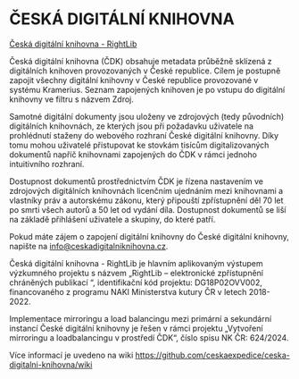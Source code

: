 # ČESKÁ DIGITÁLNÍ KNIHOVNA

[Česká digitální knihovna - RightLib](https://czechdigitallibrary.cz/)

Česká digitální knihovna (ČDK) obsahuje metadata průběžně sklízená z digitálních knihoven provozovaných v České republice. Cílem je postupně zapojit všechny digitální knihovny v České republice provozované v systému Kramerius. Seznam zapojených knihoven je po vstupu do digitální knihovny ve filtru s názvem Zdroj.

Samotné digitální dokumenty jsou uloženy ve zdrojových (tedy původních) digitálních knihovnách, ze kterých jsou při požadavku uživatele na prohlédnutí staženy do webového rozhraní České digitální knihovny. Díky tomu mohou uživatelé přistupovat ke stovkám tisícům digitalizovaných dokumentů napříč knihovnami zapojených do ČDK v rámci jednoho intuitivního rozhraní.

Dostupnost dokumentů prostřednictvím ČDK je řízena nastavením ve zdrojových digitálních knihovnách licenčním ujednáním mezi knihovnami a vlastníky práv a autorskému zákonu, který připouští zpřístupnění děl 70 let po smrti všech autorů a 50 let od vydání díla. Dostupnost dokumentů se liší na základě přihlášení uživatele a skupiny, do které patří.

Pokud máte zájem o zapojení digitální knihovny do České digitální knihovny, napište na info@ceskadigitalniknihovna.cz.

Česká digitální knihovna - RightLib je hlavním aplikovaným výstupem výzkumného projektu s názvem „RightLib – elektronické zpřístupnění chráněných publikací “, identifikační kód projektu: DG18P02OVV002, financovaného z programu NAKI Ministerstva kutury ČR v letech 2018-2022.

Implementace mirroringu a load balancingu mezi primární a sekundární instancí České digitální knihovny je řešen v rámci projektu „Vytvoření mirroringu a loadbalancingu v prostředí ČDK“, číslo spisu NK ČR: 624/2024.


Více informací je uvedeno na wiki https://github.com/ceskaexpedice/ceska-digitalni-knihovna/wiki
